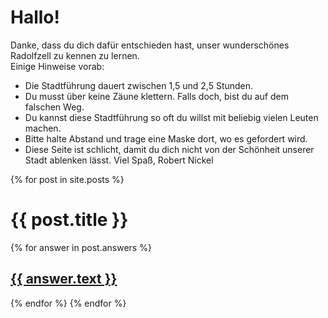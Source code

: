 # Hallo!

Danke, dass du dich dafür entschieden hast, unser wunderschönes Radolfzell zu kennen zu lernen.  
Einige Hinweise vorab:
- Die Stadtführung dauert zwischen 1,5 und 2,5 Stunden.
- Du musst über keine Zäune klettern. Falls doch, bist du auf dem falschen Weg.
- Du kannst diese Stadtführung so oft du willst mit beliebig vielen Leuten machen.
- Bitte halte Abstand und trage eine Maske dort, wo es gefordert wird.
- Diese Seite ist schlicht, damit du dich nicht von der Schönheit unserer Stadt ablenken lässt.
Viel Spaß, Robert Nickel

{% for post in site.posts %}
    <h1>{{ post.title }}</h1>
    {% for answer in post.answers %}
    <h2><a href="{{ answer.link }}">{{ answer.text }}</a></h2>
    {% endfor %}
{% endfor %}